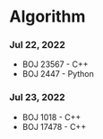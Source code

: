 # Algorithm

### Jul 22, 2022
- BOJ 23567 - C++
- BOJ 2447 - Python

### Jul 23, 2022
- BOJ 1018 - C++
- BOJ 17478 - C++
